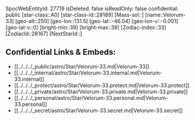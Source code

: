 ﻿---
location: [-46.04,131.5,250]
type: Station
tags:
- astro/Star

---
SpocWebEntityId: 27719
isDeleted: false
isReadOnly: false
confidential: public
[star-class::A0]
[star-class-id::28189]
[Mass-sol::]
[name::Velorum-33]
[geo-alt::250]
[geo-lon::131.5]
[geo-lat::-46.04]
[geo-lon-v::-0.001]
[geo-lat-v::0]
[bright-min::39]
[bright-max::39]
[Zodiac-index::33]
[ZodiacId::28167]
[NextStarId::]



## Confidential Links & Embeds: 
- [[../../../_public/astro/Star/Velorum-33.md|Velorum-33]] 
- [[../../../_internal/astro/Star/Velorum-33.internal.md|Velorum-33.internal]] 
- [[../../../_protect/astro/Star/Velorum-33.protect.md|Velorum-33.protect]] 
- [[../../../_private/astro/Star/Velorum-33.private.md|Velorum-33.private]] 
- [[../../../_personal/astro/Star/Velorum-33.personal.md|Velorum-33.personal]] 
- [[../../../_secret/astro/Star/Velorum-33.secret.md|Velorum-33.secret]] 
